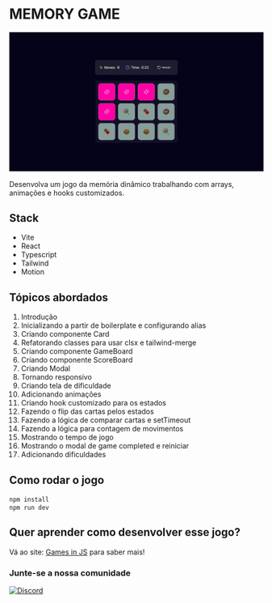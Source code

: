 # MEMORY GAME

![Tic tac toe](/src/docs/memory-game.webp)

Desenvolva um jogo da memória dinâmico trabalhando com arrays, animações e hooks customizados.

## Stack

- Vite
- React
- Typescript
- Tailwind
- Motion

## Tópicos abordados

1. Introdução 
2. Inicializando a partir de boilerplate e configurando alias  
3. Criando componente Card  
4. Refatorando classes para usar clsx e tailwind-merge  
5. Criando componente GameBoard  
6. Criando componente ScoreBoard  
7. Criando Modal  
8. Tornando responsivo  
9. Criando tela de dificuldade  
10. Adicionando animações  
11. Criando hook customizado para os estados  
12. Fazendo o flip das cartas pelos estados  
13. Fazendo a lógica de comparar cartas e setTimeout  
14. Fazendo a lógica para contagem de movimentos  
15. Mostrando o tempo de jogo  
16. Mostrando o modal de game completed e reiniciar  
17. Adicionando dificuldades

## Como rodar o jogo

```
npm install
npm run dev
```

## Quer aprender como desenvolver esse jogo?

Vá ao site: [Games in JS](https://games.willianjusten.com.br/) para saber mais!

### Junte-se a nossa comunidade
[![Discord](https://img.shields.io/badge/Discord-5865F2?style=for-the-badge&logo=discord&logoColor=white)](https://discord.gg/scEGUGhDuN)
